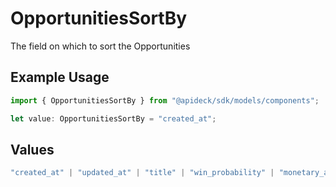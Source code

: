 # OpportunitiesSortBy

The field on which to sort the Opportunities

## Example Usage

```typescript
import { OpportunitiesSortBy } from "@apideck/sdk/models/components";

let value: OpportunitiesSortBy = "created_at";
```

## Values

```typescript
"created_at" | "updated_at" | "title" | "win_probability" | "monetary_amount" | "status"
```